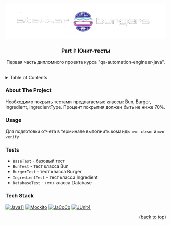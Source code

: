 <a name="readme-top"></a>
<div align="center">

![REST Assured](stellarburgers.png)

</div>
<div align="center">
    <h3 align="center">Part I: Юнит-тесты</h3>
    <a href="http://site.mockito.org">
    </a>
    <p align="center">
        Первая часть дипломного проекта курса "qa-automation-engineer-java".
        <br/>
        <br/>
    </p>
</div>

<!-- TABLE OF CONTENTS -->
<details>
  <summary>Table of Contents</summary>
  <ol>
    <li><a href="#about-the-project">About The Project</a></li>
    <li><a href="#usage">Usage</a></li>
    <li><a href="#tests">Tests</a></li>
    <li><a href="#tech-stack">Tech Stack</a></li>
  </ol>
</details>

### About The Project

Необходимо покрыть тестами предлагаемые классы: Bun, Burger, Ingredient, IngredientType. Процент покрытия должен быть не ниже 70%.

### Usage

Для подготовки отчета в терминале выполнить команды `mvn clean` и `mvn verify`

### Tests
* `BaseTest` - базовый тест
* `BunTest` - тест класса Bun
* `BurgerTest` - тест класса Burger
* `IngredientTest` - тест класса Ingredient
* `DatabaseTest` - тест класса Database

### Tech Stack

[![Java11][java]][javadoc-url]
[![Mockito][mockito]][mockito-url]
[![JaCoCo][jacoco]][jacoco-url]
[![JUnit4][junit]][junit-url]

<p align="right">(<a href="#readme-top">back to top</a>)</p>

<!-- MARKDOWN LINKS & IMAGES -->
<!-- https://www.markdownguide.org/basic-syntax/#reference-style-links -->
[javadoc-url]: https://docs.oracle.com/en/java/javase/11/docs/api/index.html
[java]: https://img.shields.io/badge/Java_11-FF2D20?style=for-the-badge&logo=openjdk&logoColor=white
[mockito-url]: https://javadoc.io/static/org.mockito/mockito-core/4.6.1/index.html
[mockito]: https://img.shields.io/badge/Mockito_5.3-78A540?style=for-the-badge&logoColor=white
[jacoco-url]: https://www.eclemma.org/jacoco/
[jacoco]: https://img.shields.io/badge/jacoco-860A00?style=for-the-badge
[junit-url]: https://junit.org/junit4/
[junit]: https://img.shields.io/badge/JUnit_4-20232A?style=for-the-badge
